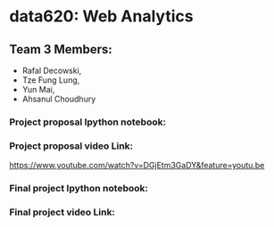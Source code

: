 # data620: Web Analytics
## Team 3 Members:
- Rafal Decowski, 
- Tze Fung Lung, 
- Yun Mai, 
- Ahsanul Choudhury

### Project proposal Ipython notebook:


### Project proposal video Link:
https://www.youtube.com/watch?v=DGjEtm3GaDY&feature=youtu.be

### Final project Ipython notebook:


### Final project video Link:

